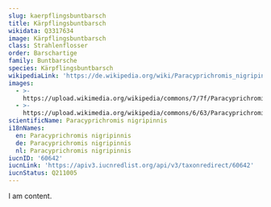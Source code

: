 ```yaml
---
slug: kaerpflingsbuntbarsch
title: Kärpflingsbuntbarsch
wikidata: Q3317634
image: Kärpflingsbuntbarsch
class: Strahlenflosser
order: Barschartige
family: Buntbarsche
species: Kärpflingsbuntbarsch
wikipediaLink: 'https://de.wikipedia.org/wiki/Paracyprichromis_nigripinnis'
images:
  - >-
    https://upload.wikimedia.org/wikipedia/commons/7/7f/Paracyprichromis_Nigripinnis-2.JPG
  - >-
    https://upload.wikimedia.org/wikipedia/commons/6/63/Paracyprichromis_Nigripinnis-1.JPG
scientificName: Paracyprichromis nigripinnis
i18nNames:
  en: Paracyprichromis nigripinnis
  de: Paracyprichromis nigripinnis
  nl: Paracyprichromis nigripinnis
iucnID: '60642'
iucnLink: 'https://apiv3.iucnredlist.org/api/v3/taxonredirect/60642'
iucnStatus: Q211005
---
```


I am content.
